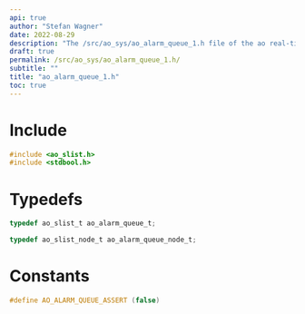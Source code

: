 ```yaml
---
api: true
author: "Stefan Wagner"
date: 2022-08-29
description: "The /src/ao_sys/ao_alarm_queue_1.h file of the ao real-time operating system."
draft: true
permalink: /src/ao_sys/ao_alarm_queue_1.h/
subtitle: ""
title: "ao_alarm_queue_1.h"
toc: true
---
```


# Include

```c
#include <ao_slist.h>
#include <stdbool.h>
```

# Typedefs

```c
typedef ao_slist_t ao_alarm_queue_t;
```

```c
typedef ao_slist_node_t ao_alarm_queue_node_t;
```

# Constants

```c
#define AO_ALARM_QUEUE_ASSERT (false)
```

